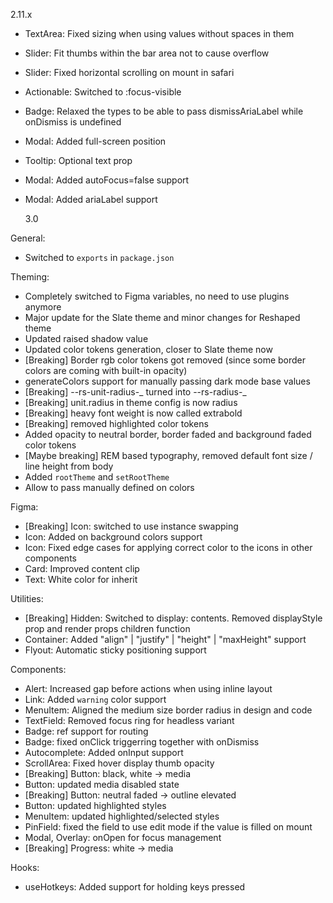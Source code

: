 2.11.x

- TextArea: Fixed sizing when using values without spaces in them
- Slider: Fit thumbs within the bar area not to cause overflow
- Slider: Fixed horizontal scrolling on mount in safari
- Actionable: Switched to :focus-visible
- Badge: Relaxed the types to be able to pass dismissAriaLabel while onDismiss is undefined
- Modal: Added full-screen position
- Tooltip: Optional text prop
- Modal: Added autoFocus=false support
- Modal: Added ariaLabel support

  3.0

General:

- Switched to `exports` in `package.json`

Theming:

- Completely switched to Figma variables, no need to use plugins anymore
- Major update for the Slate theme and minor changes for Reshaped theme
- Updated raised shadow value
- Updated color tokens generation, closer to Slate theme now
- [Breaking] Border rgb color tokens got removed (since some border colors are coming with built-in opacity)
- generateColors support for manually passing dark mode base values
- [Breaking] --rs-unit-radius-_ turned into --rs-radius-_
- [Breaking] unit.radius in theme config is now radius
- [Breaking] heavy font weight is now called extrabold
- [Breaking] removed highlighted color tokens
- Added opacity to neutral border, border faded and background faded color tokens
- [Maybe breaking] REM based typography, removed default font size / line height from body
- Added `rootTheme` and `setRootTheme`
- Allow to pass manually defined on colors

Figma:

- [Breaking] Icon: switched to use instance swapping
- Icon: Added on background colors support
- Icon: Fixed edge cases for applying correct color to the icons in other components
- Card: Improved content clip
- Text: White color for inherit

Utilities:

- [Breaking] Hidden: Switched to display: contents. Removed displayStyle prop and render props children function
- Container: Added "align" | "justify" | "height" | "maxHeight" support
- Flyout: Automatic sticky positioning support

Components:

- Alert: Increased gap before actions when using inline layout
- Link: Added `warning` color support
- MenuItem: Aligned the medium size border radius in design and code
- TextField: Removed focus ring for headless variant
- Badge: ref support for routing
- Badge: fixed onClick triggerring together with onDismiss
- Autocomplete: Added onInput support
- ScrollArea: Fixed hover display thumb opacity
- [Breaking] Button: black, white -> media
- Button: updated media disabled state
- [Breaking] Button: neutral faded -> outline elevated
- Button: updated highlighted styles
- MenuItem: updated highlighted/selected styles
- PinField: fixed the field to use edit mode if the value is filled on mount
- Modal, Overlay: onOpen for focus management
- [Breaking] Progress: white -> media

Hooks:

- useHotkeys: Added support for holding keys pressed
